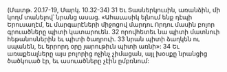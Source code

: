 (Մատթ. 20.17-19, Մարկ. 10.32-34)
31 Եւ Տասներկուսին, առանձին, մի կողմ տանելով՝ նրանց ասաց. «Ահաւասիկ ելնում ենք դէպի Երուսաղէմ, եւ մարգարէների միջոցով մարդու Որդու մասին բոլոր գրուածները պիտի կատարուեն. 32 որովհետեւ նա պիտի մատնուի հեթանոսներին եւ պիտի ծաղրուի. 33 նրան պիտի ձաղկեն ու սպանեն, եւ երրորդ օրը յարութիւն պիտի առնի»: 34 Եւ առաքեալները այս բոլորից ոչինչ չիմացան, այլ խօսքը նրանցից ծածկուած էր, եւ ասուածները չէին ըմբռնում:
